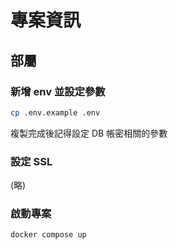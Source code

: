 # 專案資訊

## 部屬

### 新增 env 並設定參數

```bash
cp .env.example .env
```

複製完成後記得設定 DB 帳密相關的參數

### 設定 SSL

(略)

### 啟動專案

```bash
docker compose up
```
